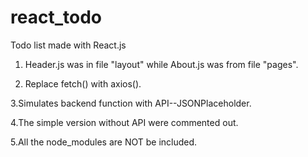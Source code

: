 # react_todo
Todo list made with React.js

1. Header.js was in file "layout" while About.js was from file "pages".

2. Replace fetch() with axios().

3.Simulates backend function with API--JSONPlaceholder.

4.The simple version without API were commented out. 

5.All the node_modules are NOT be included.
